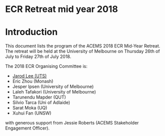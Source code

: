 # ECR Retreat mid year 2018

# Introduction


This document lists the program of the ACEMS 2018 ECR Mid-Year Retreat. The retreat will be held at the University of Melbourne on Thursday 26th of July to Friday 27th of July 2018. 
 
The 2018 ECR Organising Committee is: 

* [Jarod Lee (UTS)](https://acems.org.au/our-people/jarod-lee) 
* Eric Zhou (Monash) 
* Jesper Ipsen (University of Melbourne) 
* Laleh Tafakori (University of Melbourne) 
* Tarunendu Mapder (QUT)
* Silvio Tarca (Uni of Adlaide)
* Sarat Moka (UQ) 
* Xuhui Fan (UNSW) 

with generous support from Jessie Roberts (ACEMS Stakeholder Engagement Officer).
